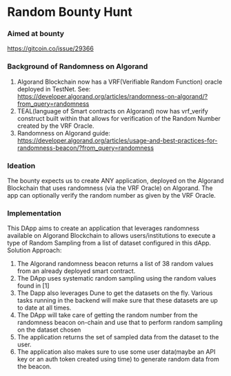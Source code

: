 # Random Bounty Hunt

### Aimed at bounty
https://gitcoin.co/issue/29366

### Background of Randomness on Algorand
1. Algorand Blockchain now has a VRF(Verifiable Random Function) oracle deployed in TestNet. See: https://developer.algorand.org/articles/randomness-on-algorand/?from_query=randomness
2. TEAL(language of Smart contracts on Algorand) now has vrf_verify construct built within that allows for verification of the Random Number created by the VRF Oracle. 
3. Randomness on Algorand guide: https://developer.algorand.org/articles/usage-and-best-practices-for-randomness-beacon/?from_query=randomness

### Ideation
The bounty expects us to create ANY application, deployed on the Algorand Blockchain that uses randomness (via the VRF Oracle) on Algorand. The app can optionally verify the random number as given by the VRF Oracle. 

### Implementation
This DApp aims to create an application that leverages randomness available on Algorand Blockchain to allows users/institutions to execute a type of Random Sampling from a list of dataset configured in this dApp. 
Solution Approach:
1. The Algorand randomness beacon returns a list of 38 random values from an already deployed smart contract. 
2. The DApp uses systematic random sampling using the random values found in [1]
3. The Dapp also leverages Dune to get the datasets on the fly. Various tasks running in the backend will make sure that these datasets are up to date at all times. 
4. The DApp will take care of getting the random number from the randomness beacon on-chain and use that to perform random sampling on the dataset chosen
5. The application returns the set of sampled data from the dataset to the user.
6. The application also makes sure to use some user data(maybe an API key or an auth token created using time) to generate random data from the beacon. 

